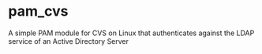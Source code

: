 # pam_cvs
A simple PAM module for CVS on Linux that authenticates against the LDAP service of an Active Directory Server
